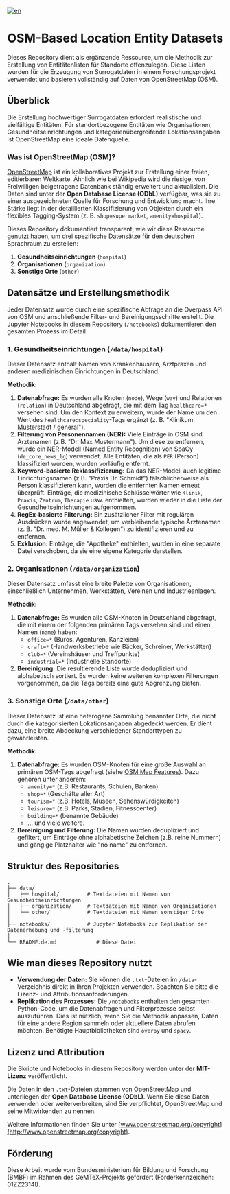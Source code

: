 [![en](https://img.shields.io/badge/lang-EN-informational)](README.md)

# OSM-Based Location Entity Datasets

Dieses Repository dient als ergänzende Ressource, um die Methodik zur Erstellung von Entitätenlisten für Standorte offenzulegen. Diese Listen wurden für die Erzeugung von Surrogatdaten in einem Forschungsprojekt verwendet und basieren vollständig auf Daten von OpenStreetMap (OSM).

## Überblick

Die Erstellung hochwertiger Surrogatdaten erfordert realistische und vielfältige Entitäten. Für standortbezogene Entitäten wie Organisationen, Gesundheitseinrichtungen und kategorienübergreifende Lokationsangaben ist OpenStreetMap eine ideale Datenquelle.

### Was ist OpenStreetMap (OSM)?

[OpenStreetMap](https://www.openstreetmap.org/) ist ein kollaboratives Projekt zur Erstellung einer freien, editierbaren Weltkarte. Ähnlich wie bei Wikipedia wird die riesige, von Freiwilligen beigetragene Datenbank ständig erweitert und aktualisiert. Die Daten sind unter der **Open Database License (ODbL)** verfügbar, was sie zu einer ausgezeichneten Quelle für Forschung und Entwicklung macht. Ihre Stärke liegt in der detaillierten Klassifizierung von Objekten durch ein flexibles Tagging-System (z. B. `shop=supermarket`, `amenity=hospital`).

Dieses Repository dokumentiert transparent, wie wir diese Ressource genutzt haben, um drei spezifische Datensätze für den deutschen Sprachraum zu erstellen:
1.  **Gesundheitseinrichtungen** (`hospital`)
2.  **Organisationen** (`organization`)
3.  **Sonstige Orte** (`other`)

## Datensätze und Erstellungsmethodik

Jeder Datensatz wurde durch eine spezifische Abfrage an die Overpass API von OSM und anschließende Filter- und Bereinigungsschritte erstellt. Die Jupyter Notebooks in diesem Repository (`/notebooks`) dokumentieren den gesamten Prozess im Detail.

### 1. Gesundheitseinrichtungen (`/data/hospital`)

Dieser Datensatz enthält Namen von Krankenhäusern, Arztpraxen und anderen medizinischen Einrichtungen in Deutschland.

**Methodik:**
1.  **Datenabfrage:** Es wurden alle Knoten (`node`), Wege (`way`) und Relationen (`relation`) in Deutschland abgefragt, die mit dem Tag `healthcare=*` versehen sind. Um den Kontext zu erweitern, wurde der Name um den Wert des `healthcare:speciality`-Tags ergänzt (z. B. "Klinikum Musterstadt / general").
2.  **Filterung von Personennamen (NER):** Viele Einträge in OSM sind Ärztenamen (z.B. "Dr. Max Mustermann"). Um diese zu entfernen, wurde ein NER-Modell (Named Entity Recognition) von SpaCy (`de_core_news_lg`) verwendet. Alle Entitäten, die als `PER` (Person) klassifiziert wurden, wurden vorläufig entfernt.
3.  **Keyword-basierte Reklassifizierung:** Da das NER-Modell auch legitime Einrichtungsnamen (z.B. "Praxis Dr. Schmidt") fälschlicherweise als Person klassifizieren kann, wurden die entfernten Namen erneut überprüft. Einträge, die medizinische Schlüsselwörter wie `Klinik`, `Praxis`, `Zentrum`, `Therapie` usw. enthielten, wurden wieder in die Liste der Gesundheitseinrichtungen aufgenommen.
4.  **RegEx-basierte Filterung:** Ein zusätzlicher Filter mit regulären Ausdrücken wurde angewendet, um verbleibende typische Ärztenamen (z. B. "Dr. med. M. Müller & Kollegen") zu identifizieren und zu entfernen.
5.  **Exklusion:** Einträge, die "Apotheke" enthielten, wurden in eine separate Datei verschoben, da sie eine eigene Kategorie darstellen.

### 2. Organisationen (`/data/organization`)

Dieser Datensatz umfasst eine breite Palette von Organisationen, einschließlich Unternehmen, Werkstätten, Vereinen und Industrieanlagen.

**Methodik:**
1.  **Datenabfrage:** Es wurden alle OSM-Knoten in Deutschland abgefragt, die mit einem der folgenden primären Tags versehen sind und einen Namen (`name`) haben:
    *   `office=*` (Büros, Agenturen, Kanzleien)
    *   `craft=*` (Handwerksbetriebe wie Bäcker, Schreiner, Werkstätten)
    *   `club=*` (Vereinshäuser und Treffpunkte)
    *   `industrial=*` (Industrielle Standorte)
2.  **Bereinigung:** Die resultierende Liste wurde dedupliziert und alphabetisch sortiert. Es wurden keine weiteren komplexen Filterungen vorgenommen, da die Tags bereits eine gute Abgrenzung bieten.

### 3. Sonstige Orte (`/data/other`)

Dieser Datensatz ist eine heterogene Sammlung benannter Orte, die nicht durch die kategorisierten Lokationsangaben abgedeckt werden. Er dient dazu, eine breite Abdeckung verschiedener Standorttypen zu gewährleisten.

**Methodik:**
1.  **Datenabfrage:** Es wurden OSM-Knoten für eine große Auswahl an primären OSM-Tags abgefragt (siehe [OSM Map Features](https://wiki.openstreetmap.org/wiki/Map_features)). Dazu gehören unter anderem:
    *   `amenity=*` (z.B. Restaurants, Schulen, Banken)
    *   `shop=*` (Geschäfte aller Art)
    *   `tourism=*` (z.B. Hotels, Museen, Sehenswürdigkeiten)
    *   `leisure=*` (z.B. Parks, Stadien, Fitnesscenter)
    *   `building=*` (benannte Gebäude)
    *   ... und viele weitere.
2.  **Bereinigung und Filterung:** Die Namen wurden dedupliziert und gefiltert, um Einträge ohne alphabetische Zeichen (z.B. reine Nummern) und gängige Platzhalter wie "no name" zu entfernen.

## Struktur des Repositories

```
.
├── data/
│   ├── hospital/         # Textdateien mit Namen von Gesundheitseinrichtungen
│   ├── organization/     # Textdateien mit Namen von Organisationen
│   └── other/            # Textdateien mit Namen sonstiger Orte
│
├── notebooks/            # Jupyter Notebooks zur Replikation der Datenerhebung und -filterung
│
└── README.de.md             # Diese Datei
```

## Wie man dieses Repository nutzt

*   **Verwendung der Daten:** Sie können die `.txt`-Dateien im `/data`-Verzeichnis direkt in Ihren Projekten verwenden. Beachten Sie bitte die Lizenz- und Attributionsanforderungen.
*   **Replikation des Prozesses:** Die `/notebooks` enthalten den gesamten Python-Code, um die Datenabfragen und Filterprozesse selbst auszuführen. Dies ist nützlich, wenn Sie die Methodik anpassen, Daten für eine andere Region sammeln oder aktuellere Daten abrufen möchten. Benötigte Hauptbibliotheken sind `overpy` und `spacy`.

## Lizenz und Attribution

Die Skripte und Notebooks in diesem Repository werden unter der **MIT-Lizenz** veröffentlicht.

Die Daten in den `.txt`-Dateien stammen von OpenStreetMap und unterliegen der **Open Database License (ODbL)**. Wenn Sie diese Daten verwenden oder weiterverbreiten, sind Sie verpflichtet, OpenStreetMap und seine Mitwirkenden zu nennen. 

Weitere Informationen finden Sie unter [www.openstreetmap.org/copyright](http://www.openstreetmap.org/copyright).

## Förderung

Diese Arbeit wurde vom Bundesministerium für Bildung und Forschung (BMBF) im Rahmen des GeMTeX-Projekts gefördert (Förderkennzeichen: 01ZZ2314I).

